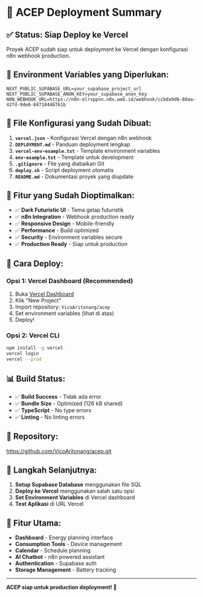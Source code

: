 # 🚀 ACEP Deployment Summary

## ✅ **Status: Siap Deploy ke Vercel**

Proyek ACEP sudah siap untuk deployment ke Vercel dengan konfigurasi n8n webhook production.

## 🔧 **Environment Variables yang Diperlukan:**

```
NEXT_PUBLIC_SUPABASE_URL=your_supabase_project_url
NEXT_PUBLIC_SUPABASE_ANON_KEY=your_supabase_anon_key
N8N_WEBHOOK_URL=https://n8n-elrsppnn.n8x.web.id/webhook/ccbda9d6-88aa-42fd-9de6-84710448761b
```

## 📁 **File Konfigurasi yang Sudah Dibuat:**

1. **`vercel.json`** - Konfigurasi Vercel dengan n8n webhook
2. **`DEPLOYMENT.md`** - Panduan deployment lengkap
3. **`vercel-env-example.txt`** - Template environment variables
4. **`env-example.txt`** - Template untuk development
5. **`.gitignore`** - File yang diabaikan Git
6. **`deploy.sh`** - Script deployment otomatis
7. **`README.md`** - Dokumentasi proyek yang diupdate

## 🎨 **Fitur yang Sudah Dioptimalkan:**

- ✅ **Dark Futuristic UI** - Tema gelap futuristik
- ✅ **n8n Integration** - Webhook production ready
- ✅ **Responsive Design** - Mobile-friendly
- ✅ **Performance** - Build optimized
- ✅ **Security** - Environment variables secure
- ✅ **Production Ready** - Siap untuk production

## 🚀 **Cara Deploy:**

### **Opsi 1: Vercel Dashboard (Recommended)**
1. Buka [Vercel Dashboard](https://vercel.com/dashboard)
2. Klik "New Project"
3. Import repository: `VicoAritonang/acep`
4. Set environment variables (lihat di atas)
5. Deploy!

### **Opsi 2: Vercel CLI**
```bash
npm install -g vercel
vercel login
vercel --prod
```

## 📊 **Build Status:**
- ✅ **Build Success** - Tidak ada error
- ✅ **Bundle Size** - Optimized (126 kB shared)
- ✅ **TypeScript** - No type errors
- ✅ **Linting** - No linting errors

## 🔗 **Repository:**
https://github.com/VicoAritonang/acep.git

## 📝 **Langkah Selanjutnya:**

1. **Setup Supabase Database** menggunakan file SQL
2. **Deploy ke Vercel** menggunakan salah satu opsi
3. **Set Environment Variables** di Vercel dashboard
4. **Test Aplikasi** di URL Vercel

## 🎯 **Fitur Utama:**

- **Dashboard** - Energy planning interface
- **Consumption Tools** - Device management
- **Calendar** - Schedule planning
- **AI Chatbot** - n8n powered assistant
- **Authentication** - Supabase auth
- **Storage Management** - Battery tracking

---

**ACEP siap untuk production deployment! 🎉**
